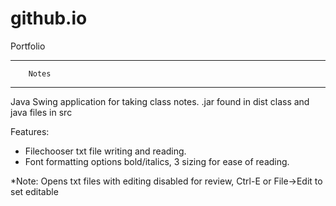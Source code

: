 # github.io
Portfolio

***************************
        Notes
***************************

Java Swing application for taking class notes.
.jar found in dist
class and java files in src

Features:
- Filechooser txt file writing and reading. 
- Font formatting options bold/italics, 3 sizing for ease of reading.

*Note:
Opens txt files with editing disabled for review, Ctrl-E or File->Edit to set editable
